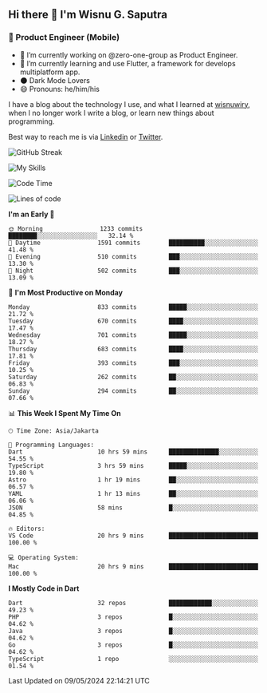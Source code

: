## Hi there 👋 I'm Wisnu G. Saputra

### :mobile_phone_off: Product Engineer (Mobile)

- 🔭 I’m currently working on @zero-one-group as Product Engineer.
- 🌱 I’m currently learning and use Flutter, a framework for develops multiplatform app.
- 🌑 Dark Mode Lovers
- 😄 Pronouns: he/him/his

I have a blog about the technology I use, and what I learned at [wisnuwiry](https://wisnuwiry.space/), when I no longer work I write a blog, or learn new things about programming.

Best way to reach me is via [Linkedin](https://www.linkedin.com/in/wisnu-saputra/) or [Twitter](https://twitter.com/wisnuwiry).

![GitHub Streak](https://streak-stats.demolab.com?user=wisnuwiry&theme=dark&hide_border=true)

![My Skills](https://skillicons.dev/icons?i=dart,flutter,kotlin,swift,go,js,css,neovim,git,linux&perline=5)

<!--START_SECTION:waka-->
![Code Time](http://img.shields.io/badge/Code%20Time-1%2C238%20hrs%2050%20mins-blue)

![Lines of code](https://img.shields.io/badge/From%20Hello%20World%20I%27ve%20Written-4.4%20million%20lines%20of%20code-blue)

**I'm an Early 🐤** 

```text
🌞 Morning                1233 commits        ████████░░░░░░░░░░░░░░░░░   32.14 % 
🌆 Daytime                1591 commits        ██████████░░░░░░░░░░░░░░░   41.48 % 
🌃 Evening                510 commits         ███░░░░░░░░░░░░░░░░░░░░░░   13.30 % 
🌙 Night                  502 commits         ███░░░░░░░░░░░░░░░░░░░░░░   13.09 % 
```
📅 **I'm Most Productive on Monday** 

```text
Monday                   833 commits         █████░░░░░░░░░░░░░░░░░░░░   21.72 % 
Tuesday                  670 commits         ████░░░░░░░░░░░░░░░░░░░░░   17.47 % 
Wednesday                701 commits         █████░░░░░░░░░░░░░░░░░░░░   18.27 % 
Thursday                 683 commits         ████░░░░░░░░░░░░░░░░░░░░░   17.81 % 
Friday                   393 commits         ███░░░░░░░░░░░░░░░░░░░░░░   10.25 % 
Saturday                 262 commits         ██░░░░░░░░░░░░░░░░░░░░░░░   06.83 % 
Sunday                   294 commits         ██░░░░░░░░░░░░░░░░░░░░░░░   07.66 % 
```


📊 **This Week I Spent My Time On** 

```text
🕑︎ Time Zone: Asia/Jakarta

💬 Programming Languages: 
Dart                     10 hrs 59 mins      ██████████████░░░░░░░░░░░   54.55 % 
TypeScript               3 hrs 59 mins       █████░░░░░░░░░░░░░░░░░░░░   19.80 % 
Astro                    1 hr 19 mins        ██░░░░░░░░░░░░░░░░░░░░░░░   06.57 % 
YAML                     1 hr 13 mins        ██░░░░░░░░░░░░░░░░░░░░░░░   06.06 % 
JSON                     58 mins             █░░░░░░░░░░░░░░░░░░░░░░░░   04.85 % 

🔥 Editors: 
VS Code                  20 hrs 9 mins       █████████████████████████   100.00 % 

💻 Operating System: 
Mac                      20 hrs 9 mins       █████████████████████████   100.00 % 
```

**I Mostly Code in Dart** 

```text
Dart                     32 repos            ████████████░░░░░░░░░░░░░   49.23 % 
PHP                      3 repos             █░░░░░░░░░░░░░░░░░░░░░░░░   04.62 % 
Java                     3 repos             █░░░░░░░░░░░░░░░░░░░░░░░░   04.62 % 
Go                       3 repos             █░░░░░░░░░░░░░░░░░░░░░░░░   04.62 % 
TypeScript               1 repo              ░░░░░░░░░░░░░░░░░░░░░░░░░   01.54 % 
```




 Last Updated on 09/05/2024 22:14:21 UTC
<!--END_SECTION:waka-->
